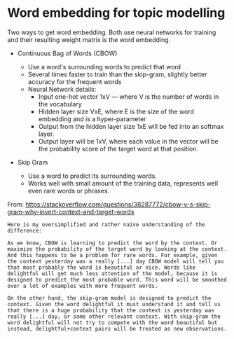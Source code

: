 # Word embedding for topic modelling


Two ways to get word embedding. Both use neural networks for training and their resulting weight matrix is the word embedding.

- Continuous Bag of Words (CBOW)
    - Use a word's surrounding words to predict that word
    - Several times faster to train than the skip-gram, slightly better accuracy for the frequent words
    - Neural Network details:
        - Input one-hot vector 1xV — where V is the number of words in the vocabulary
        - Hidden layer size VxE, where E is the size of the word embedding and is a hyper-parameter
        - Output from the hidden layer size 1xE will be fed into an softmax layer.
        - Output layer will be 1xV, where each value in the vector will be the probability score of the target word at that position.
       
- Skip Gram
    - Use a word to predict its surrounding words.
    - Works well with small amount of the training data, represents well even rare words or phrases.

From: https://stackoverflow.com/questions/38287772/cbow-v-s-skip-gram-why-invert-context-and-target-words

    Here is my oversimplified and rather naive understanding of the difference:

    As we know, CBOW is learning to predict the word by the context. Or maximize the probability of the target word by looking at the context. And this happens to be a problem for rare words. For example, given the context yesterday was a really [...] day CBOW model will tell you that most probably the word is beautiful or nice. Words like delightful will get much less attention of the model, because it is designed to predict the most probable word. This word will be smoothed over a lot of examples with more frequent words.

    On the other hand, the skip-gram model is designed to predict the context. Given the word delightful it must understand it and tell us that there is a huge probability that the context is yesterday was really [...] day, or some other relevant context. With skip-gram the word delightful will not try to compete with the word beautiful but instead, delightful+context pairs will be treated as new observations.